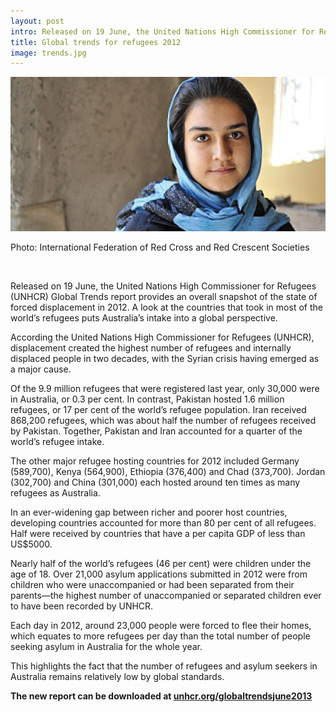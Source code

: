 ```yaml
---
layout: post
intro: Released on 19 June, the United Nations High Commissioner for Refugees (UNHCR) Global Trends report provides an overall snapshot of the state of forced displacement in 2012. A look at the countries that took in most of the world’s refugees puts Australia’s intake into a global perspective.
title: Global trends for refugees 2012
image: trends.jpg
---
```


<div class='imagebox full'>
	<img src='assets/content/trends.jpg'>
	<p class='fig'>Photo: International Federation of Red Cross and Red Crescent Societies</p>
</div>
<br>


Released on 19 June, the United Nations High Commissioner for Refugees (UNHCR) Global Trends report provides an overall snapshot of the state of forced displacement in 2012. A look at the countries that took in most of the world’s refugees puts Australia’s intake into a global perspective.

According the United Nations High Commissioner for Refugees (UNHCR), displacement created the highest number of refugees and internally displaced people in two decades, with the Syrian crisis having emerged as a major cause.

Of the 9.9 million refugees that were registered last year, only 30,000 were in Australia, or 0.3 per cent. In contrast, Pakistan hosted 1.6 million refugees, or 17 per cent of the world’s refugee population. Iran received 868,200 refugees, which was about half the number of refugees received by Pakistan. Together, Pakistan and Iran accounted for a quarter of the world’s refugee intake.

The other major refugee hosting countries for 2012 included Germany (589,700), Kenya (564,900), Ethiopia (376,400) and Chad (373,700). Jordan (302,700) and China (301,000) each hosted around ten times as many refugees as Australia.

In an ever-widening gap between richer and poorer host countries, developing countries accounted for more than 80 per cent of all refugees. Half were received by countries that have a per capita GDP of less than US$5000.

Nearly half of the world’s refugees (46 per cent) were children under the age of 18. Over 21,000 asylum applications submitted in 2012 were from children who were unaccompanied or had been separated from their parents—the highest number of unaccompanied or separated children ever to have been recorded by UNHCR.

Each day in 2012, around 23,000 people were forced to flee their homes, which equates to more refugees per day than the total number of people seeking asylum in Australia for the whole year.

This highlights the fact that the number of refugees and asylum seekers in Australia remains relatively low by global standards.

<b>The new report can be downloaded at <a href='www.unhcr.org/globaltrendsjune2013'>unhcr.org/globaltrendsjune2013</a></b>